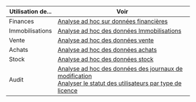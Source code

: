 | Utilisation de... | Voir |
| ------------------- | --- |
| Finances             | [Analyse ad hoc sur données financières](../ad-hoc-analysis-finance.md) |
| Immobilisations        | [Analyse ad hoc des données Immobilisations](../ad-hoc-analysis-fa.md) |
| Vente               | [Analyse ad hoc des données vente](../ad-hoc-analysis-sales.md) |
| Achats          | [Analyse ad hoc des données achats](../ad-hoc-analysis-purchasing.md) |
| Stock           | [Analyse ad hoc des données stock](../ad-hoc-analysis-inventory.md) |
| Audit            | [Analyse ad hoc des données des journaux de modification](../across-log-changes.md#analyze-data-in-the-change-log) <br> [Analyser le statut des utilisateurs par type de licence](../ui-how-users-permissions.md#analyze-user-status-by-license-type)
